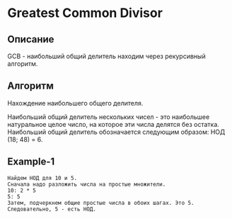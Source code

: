 # Greatest Common Divisor


## Описание
GCB - наибольший общий делитель находим через рекурсивный алгоритм.


## Алгоритм
Нахождение наибольшего общего делителя.

Наибольший общий делитель нескольких чисел - это наибольшее натуральное целое число, на которое эти числа делятся без остатка. Наибольший общий делитель обозначается следующим образом: НОД (18; 48) = 6.


## Example-1
```
Найдем НОД для 10 и 5.
Сначала надо разложить числа на простые множители.
10: 2 * 5
5: 5
Затем, подчеркнем общие простые числа в обоих шагах. Это 5.
Следовательно, 5 - есть НОД.
```